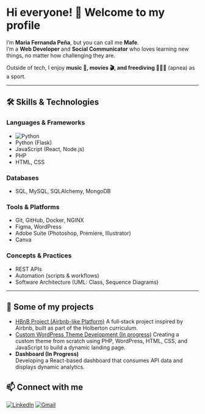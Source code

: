 # Hi everyone! 👋 Welcome to my profile

I’m **Maria Fernanda Peña**, but you can call me **Mafe**.  
I’m a **Web Developer** and **Social Communicator** who loves learning new things, no matter how challenging they are.  

Outside of tech, I enjoy **music 🎵, movies 🎬, and freediving 🏊🏽‍♀️** (apnea) as a sport.  

---

## 🛠 Skills & Technologies

### Languages & Frameworks
- ![Python](https://img.shields.io/badge/Python-3776AB?style=for-the-badge&logo=python&logoColor=white)
- Python (Flask)
- JavaScript (React, Node.js)
- PHP
- HTML, CSS

### Databases
- SQL, MySQL, SQLAlchemy, MongoDB

### Tools & Platforms
- Git, GitHub, Docker, NGINX
- Figma, WordPress
- Adobe Suite (Photoshop, Premiere, Illustrator)
- Canva

### Concepts & Practices
- REST APIs
- Automation (scripts & workflows)
- Software Architecture (UML: Class, Sequence Diagrams)
---

## 🚀 Some of my projects
- [HBnB Project (Airbnb-like Platform)](https://github.com/Macfe1/holbertonschool-hbnb/tree/main)
    A full‑stack project inspired by Airbnb, built as part of the Holberton curriculum.
- [Custom WordPress Theme Development (In progress)](https://github.com/Macfe1/wordpress-projects)
  Creating a custom theme from scratch using PHP, WordPress, HTML, CSS, and JavaScript to build a dynamic landing page.
- **Dashboard (In Progress)**  
  Developing a React-based dashboard that consumes API data and displays dynamic analytics.

## 📫 Connect with me

[![LinkedIn](https://img.shields.io/badge/LinkedIn-blue?style=for-the-badge&logo=linkedin&logoColor=white)](https://www.linkedin.com/in/macfe/)
[![Gmail](https://img.shields.io/badge/Email-D14836?style=for-the-badge&logo=gmail&logoColor=white)](mailto:mac1515.pp@gmail.com)


<!--
**Macfe1/Macfe1** is a ✨ _special_ ✨ repository because its `README.md` (this file) appears on your GitHub profile.

Here are some ideas to get you started:

- 🔭 I’m currently working on ...
- 🌱 I’m currently learning ...
- 👯 I’m looking to collaborate on ...
- 🤔 I’m looking for help with ...
- 💬 Ask me about ...
- 📫 How to reach me: ...
- 😄 Pronouns: ...
- ⚡ Fun fact: ...
-->
